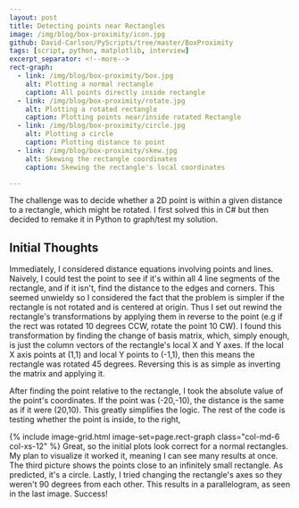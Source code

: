 ```yaml
---
layout: post
title: Detecting points near Rectangles
image: /img/blog/box-proximity/icon.jpg
github: David-Carlson/PyScripts/tree/master/BoxProximity
tags: [script, python, matplotlib, interview]
excerpt_separator: <!--more-->
rect-graph:
  - link: /img/blog/box-proximity/box.jpg
    alt: Plotting a normal rectangle
    caption: All points directly inside rectangle
  - link: /img/blog/box-proximity/rotate.jpg
    alt: Plotting a rotated rectangle
    caption: Plotting points near/inside rotated Rectangle
  - link: /img/blog/box-proximity/circle.jpg
    alt: Plotting a circle
    caption: Plotting distance to point
  - link: /img/blog/box-proximity/skew.jpg
    alt: Skewing the rectangle coordinates
    caption: Skewing the rectangle's local coordinates

---
```

<!-- TODO: Add image and inline images above -->
<!-- Add latex and/or SVG graphics
https://www.janvas.com/v6.1/janvas_web_6.1/en/howto.php
-->

The challenge was to decide whether a 2D point is within a given distance to a rectangle, which might be rotated. I first solved this in C# but then decided to remake it in Python to graph/test my solution.
<!--more-->

## Initial Thoughts
Immediately, I considered distance equations involving points and lines. Naively, I could test the point to see if it's within all 4 line segments of the rectangle, and if it isn't, find the distance to the edges and corners. This seemed unwieldy so I considered the fact that the problem is simpler if the rectangle is not rotated and is centered at origin. Thus I set out rewind the rectangle's
transformations by applying them in reverse to the point (e.g if the rect was rotated 10 degrees CCW, rotate the point 10 CW).
I found this transformation by finding the change of basis matrix, which, simply enough, is just the column vectors of the rectangle's local X and Y axes. If the local X axis points at (1,1) and local Y points to (-1,1), then this means the rectangle was rotated
45 degrees. Reversing this is as simple as inverting the matrix and applying it.
<!-- Draw latex matrix -->
<!-- Picture showing rect transformation -->
<!-- Latex of matrices used -->
<!-- Link to resources used -->
After finding the point relative to the rectangle, I took the absolute value of the point's coordinates.
If the point was (-20,-10), the distance is the same as if it were (20,10). This greatly simplifies the logic.
The rest of the code is testing whether the point is inside, to the right,

{% include image-grid.html image-set=page.rect-graph class="col-md-6 col-xs-12" %}
Great, so the initial plots look correct for a normal rectangles. My plan to visualize it worked it, meaning I can see many results at once. The third picture shows the points close to an infinitely small rectangle. As predicted, it's a circle. Lastly, I tried changing the rectangle's axes so they weren't 90 degrees from each other. This results in a parallelogram, as seen in the last image. Success!
